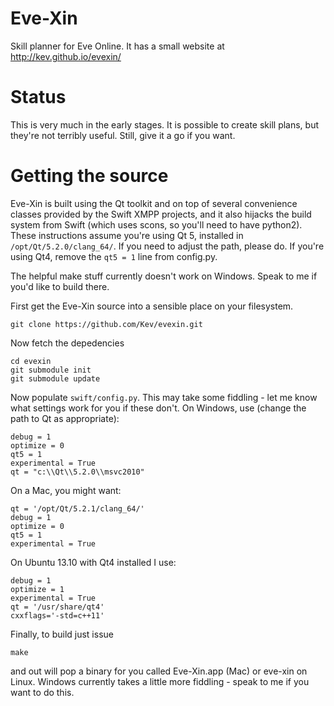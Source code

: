 Eve-Xin
=======

Skill planner for Eve Online. It has a small website at http://kev.github.io/evexin/

Status
======
This is very much in the early stages. It is possible to create skill plans, but they're not terribly useful. Still, give it a go if you want.

Getting the source
==================

Eve-Xin is built using the Qt toolkit and on top of several convenience classes provided by the Swift XMPP projects, and it also hijacks the build system from Swift (which uses scons, so you'll need to have python2). These instructions assume you're using Qt 5, installed in `/opt/Qt/5.2.0/clang_64/`. If you need to adjust the path, please do. If you're using Qt4, remove the `qt5 = 1` line from config.py.

The helpful make stuff currently doesn't work on Windows. Speak to me if you'd like to build there.

First get the Eve-Xin source into a sensible place on your filesystem.
```
git clone https://github.com/Kev/evexin.git
```
Now fetch the depedencies
```
cd evexin
git submodule init
git submodule update
```
Now populate `swift/config.py`. This may take some fiddling - let me know what settings work for you if these don't. On Windows, use (change the path to Qt as appropriate):
```
debug = 1
optimize = 0
qt5 = 1
experimental = True
qt = "c:\\Qt\\5.2.0\\msvc2010"
```
On a Mac, you might want:
```
qt = '/opt/Qt/5.2.1/clang_64/'
debug = 1
optimize = 0
qt5 = 1
experimental = True
```
On Ubuntu 13.10 with Qt4 installed I use:
```
debug = 1
optimize = 1
experimental = True
qt = '/usr/share/qt4'
cxxflags='-std=c++11'
```
Finally, to build just issue
```
make
```
and out will pop a binary for you called Eve-Xin.app (Mac) or eve-xin
on Linux. Windows currently takes a little more fiddling - speak to me
if you want to do this.
